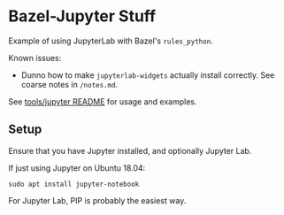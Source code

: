 # Bazel-Jupyter Stuff

Example of using JupyterLab with Bazel's `rules_python`.

Known issues:

- Dunno how to make `jupyterlab-widgets` actually install correctly. See coarse
  notes in `/notes.md`.

See [tools/jupyter README](./tools/jupyter/README.md) for usage and examples.

## Setup

Ensure that you have Jupyter installed, and optionally Jupyter Lab.

If just using Jupyter on Ubuntu 18.04:

    sudo apt install jupyter-notebook

For Jupyter Lab, PIP is probably the easiest way.
